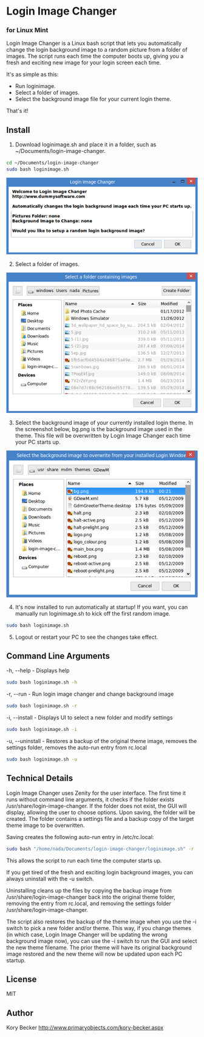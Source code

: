 Login Image Changer
=========
### for Linux Mint


Login Image Changer is a Linux bash script that lets you automatically change the login background image to a random picture from a folder of images. The script runs each time the computer boots up, giving you a fresh and exciting new image for your login screen each time.

It's as simple as this:

- Run loginimage.
- Select a folder of images.
- Select the background image file for your current login theme.

That's it!

Install
---

1. Download loginimage.sh and place it in a folder, such as ~/Documents/login-image-changer.

```sh
cd ~/Documents/login-image-changer
sudo bash loginimage.sh
```

![Initial setup screen](https://raw.githubusercontent.com/primaryobjects/loginimagechanger/master/screenshots/screenshot1.png)

2. Select a folder of images.

![Select a folder of images](https://raw.githubusercontent.com/primaryobjects/loginimagechanger/master/screenshots/screenshot2.png)

3. Select the background image of your currently installed login theme. In the screenshot below, bg.png is the background image used in the theme. This file will be overwritten by Login Image Changer each time your PC starts up. 

![Select a background image from the current Login theme](https://raw.githubusercontent.com/primaryobjects/loginimagechanger/master/screenshots/screenshot3.png)

4. It's now installed to run automatically at startup! If you want, you can manually run loginimage.sh to kick off the first random image.
```sh
sudo bash loginimage.sh
```

5. Logout or restart your PC to see the changes take effect.

Command Line Arguments
---

-h, --help - Displays help
```sh
sudo bash loginimage.sh -h
```

-r, --run - Run login image changer and change background image
```sh
sudo bash loginimage.sh -r
```

-i, --install - Displays UI to select a new folder and modify settings
```sh
sudo bash loginimage.sh -i
```

-u, --uninstall - Restores a backup of the original theme image, removes the settings folder, removes the auto-run entry from rc.local
```sh
sudo bash loginimage.sh -u
```

Technical Details
---

Login Image Changer uses Zenity for the user interface. The first time it runs without command line arguments, it checks if the folder exists /usr/share/login-image-changer. If the folder does not exist, the GUI will display, allowing the user to choose options. Upon saving, the folder will be created. The folder contains a settings file and a backup copy of the target theme image to be overwritten.

Saving creates the following auto-run entry in /etc/rc.local:
```sh
sudo bash "/home/nada/Documents/login-image-changer/loginimage.sh" -r
```
This allows the script to run each time the computer starts up.

If you get tired of the fresh and exciting login background images, you can always uninstall with the -u switch.

Uninstalling cleans up the files by copying the backup image from /usr/share/login-image-changer back into the original theme folder, removing the entry from rc.local, and removing the settings folder /usr/share/login-image-changer.

The script also restores the backup of the theme image when you use the -i switch to pick a new folder and/or theme. This way, if you change themes (in which case, Login Image Changer will be updating the wrong background image now), you can use the -i switch to run the GUI and select the new theme filename. The prior theme will have its original background image restored and the new theme will now be updated upon each PC startup.

License
----

MIT

Author
----
Kory Becker
http://www.primaryobjects.com/kory-becker.aspx
